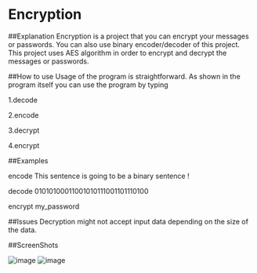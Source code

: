 # Encryption

##Explanation
Encryption is a project that you can encrypt your messages or passwords. You can also use binary encoder/decoder of this project.
This project uses AES algorithm in order to encrypt and decrypt the messages or passwords.

##How to use
Usage of the program is straightforward.
As shown in the program itself you can use the program by typing 

1.decode <text>
  
2.encode <text>
  
3.decrypt <text>
  
4.encrypt <text>

##Examples

encode This sentence is going to be a binary sentence !
  
decode 01010100011001010111001101110100
  
encrypt my_password


##Issues
Decryption might not accept input data depending on the size of the data.

##ScreenShots

![image](https://user-images.githubusercontent.com/112761562/205457498-2559adb9-22e6-4553-922b-23e7ef5096bb.png)
![image](https://user-images.githubusercontent.com/112761562/205457919-a45486c3-b110-42db-9c23-31c819ce2677.png)

